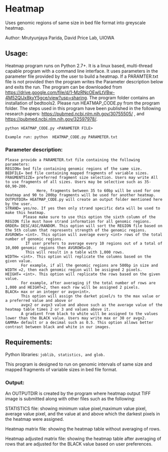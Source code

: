 # Heatmap
Uses genomic regions of same size in bed file format into greyscale heatmap.

Author: Mrutyunjaya Parida, David Price Lab, UIOWA

## Usage:
Heatmap program runs on Python 2.7+. It is a linux based, multi-thread capable program with a command line interface. It uses parameters in the parameter file provided by the user to build a heatmap. If a PARAMTER.txt file is not provided then the program writes the Parameter description below and exits the run. The program can be downloaded from https://drive.google.com/file/d/1-MzRNcOEwlLtVBw-4M52QlJx8kyY5gce/view?usp=sharing. The program folder contains an installation of bedtools2. Please run HEATMAP_CODE.py from the program folder. The steps used in this program have been published in the following research papers:
https://pubmed.ncbi.nlm.nih.gov/30755505/ ,
and https://pubmed.ncbi.nlm.nih.gov/32597978/.

```
python HEATMAP_CODE.py <PARAMETER FILE> 
                 
Example run: python  HEATMAP_CODE.py PARAMETER.txt                 
```
### Parameter description:
```
Please provide a PARAMETER.txt file containing the following parameters:
REGION= bed file containing genomic regions of the same size.
BEDFILE= bed file containing mapped fragments of variable sizes.
FRAGMENTSIZE= preferred fragment size selection. Users may write All to use fragments of all sizes. Users may be selective such as 35-60,90-200. 
              Here, fragments between 35 to 60bp will be used for one heatmap and 90 to 200bp fragments will be used for another heatmap.
OUTPUTDIR= HEATMAP_CODE.py will create an output folder mentioned here by the user.
STRAND= yes/no. If yes then only strand specific data will be used to make this heatmap. 
        Please make sure to use this option the sixth column of the REGION file must have strand information for all genomic regions.
ORDER= DESC/ASC/RANDOM. This option will sort the REGION file based on the 5th column that represents strength of the genomic regions.
AVGROWS= <int>. This option will average every <int> rows of the total number of genomic regions. 
         If user prefers to average every 10 regions out of a total of 10,000 genomic regions then AVGROWS=10. 
         This will result in a table with 1,000 rows. 
WIDTH= <int>. This option will replicate the columns based on the given value. 
       For example, if all the genomic regions are 500bp in size and WIDTH =2, then each genomic region will be assigned 2 pixels.
HEIGHT= <int>. This option will replicate the rows based on the given value. 
       For example, after averaging if the total number of rows are 1,000 and HEIGHT=2, then each row will be assigned 2 pixels.
BLACK= max or an integer or avgx<int>. 
       This option will assign the darket pixel/s to the max value or a preferred value and above or 
       avgx2 or avgx3 value and above such as the average value of the heatmap table times 2 or 3 and values above it. 
       A gradient from black to white will be assigned to the values lower than the BLACK value. Users may write max or 30 or avgx2. 
GAMMA= default or a decimal such as 0.5. This option allows better contrast between black and white in our images.
```
## Requirements:
Python libraries: ``` joblib, statistics, and glob. ```

This program is designed to run on genomic intervals of same size and mapped fragments of variable sizes in bed file format.

### Output:
An OUTPUTDIR is created by the program where heatmap output TIFF image is submitted along with other files such as the following:

STATISTICS file: showing minimum value pixel,maximum value pixel, average value pixel, and the value at and above which the darkest pixels in the heatmap were assigned. 

Heatmap matrix file: showing the heatmap table without averaging of rows.

Heatmap adjusted matrix file: showing the heatmap table after averaging of rows that are adjusted for the BLACK value based on user preferences.

